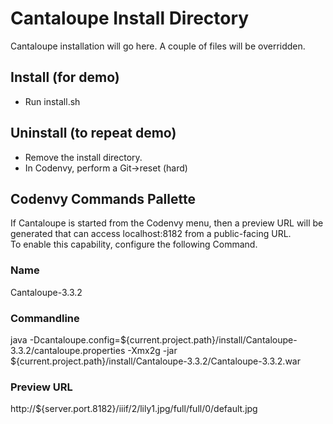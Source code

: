 # Cantaloupe Install Directory

Cantaloupe installation will go here. A couple of files will be overridden.

## Install (for demo)

- Run install.sh

## Uninstall (to repeat demo)

- Remove the install directory.
- In Codenvy, perform a Git->reset (hard)

## Codenvy Commands Pallette
If Cantaloupe is started from the Codenvy menu, then a preview URL will be generated that can access localhost:8182 from a public-facing URL.  
To enable this capability, configure the following Command.

### Name
Cantaloupe-3.3.2

### Commandline
java -Dcantaloupe.config=${current.project.path}/install/Cantaloupe-3.3.2/cantaloupe.properties -Xmx2g -jar ${current.project.path}/install/Cantaloupe-3.3.2/Cantaloupe-3.3.2.war

### Preview URL
http://${server.port.8182}/iiif/2/lily1.jpg/full/full/0/default.jpg